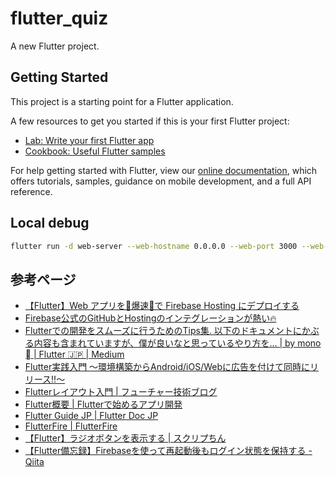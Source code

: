 # flutter_quiz

A new Flutter project.

## Getting Started

This project is a starting point for a Flutter application.

A few resources to get you started if this is your first Flutter project:

- [Lab: Write your first Flutter app](https://flutter.dev/docs/get-started/codelab)
- [Cookbook: Useful Flutter samples](https://flutter.dev/docs/cookbook)

For help getting started with Flutter, view our
[online documentation](https://flutter.dev/docs), which offers tutorials,
samples, guidance on mobile development, and a full API reference.

## Local debug

```sh
flutter run -d web-server --web-hostname 0.0.0.0 --web-port 3000 --web-renderer html
```

## 参考ページ

- [【Flutter】Web アプリを🚀爆速🚀で Firebase Hosting にデプロイする](https://zenn.dev/pressedkonbu/articles/deploy-flutter-web-app-with-firebase-hosting)
- [Firebase公式のGitHubとHostingのインテグレーションが熱い🔥](https://zenn.dev/watarukun/articles/8f3e318bacf97cabf879)
- [Flutterでの開発をスムーズに行うためのTips集. 以下のドキュメントにかぶる内容も含まれていますが、僕が良いなと思っているやり方を… | by mono  | Flutter 🇯🇵 | Medium](https://medium.com/flutter-jp/tips-b2487a63a8)
- [Flutter実践入門 ～環境構築からAndroid/iOS/Webに広告を付けて同時にリリース!!～](https://zenn.dev/kazutxt/books/flutter_practice_introduction)
- [Flutterレイアウト入門 | フューチャー技術ブログ](https://future-architect.github.io/articles/20210513b/)
- [Flutter概要 | Flutterで始めるアプリ開発](https://www.flutter-study.dev/introduction/about-flutter)
- [Flutter Guide JP | Flutter Doc JP](https://flutter.ctrnost.com/)
- [FlutterFire | FlutterFire](https://firebase.flutter.dev/)
- [【Flutter】ラジオボタンを表示する | スクリプちん](https://dtpscriptin.com/flutter-radiolisttile/)
- [【Flutter備忘録】Firebaseを使って再起動後もログイン状態を保持する - Qiita](https://qiita.com/Tutu12344/items/86615725c61c14f39bc4)
